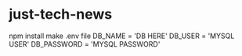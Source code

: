 # just-tech-news

npm install
make .env file
    DB_NAME = 'DB HERE'
    DB_USER = 'MYSQL USER'
    DB_PASSWORD = 'MYSQL PASSWORD'
